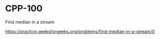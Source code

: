 # CPP-100
Find median in a stream









https://practice.geeksforgeeks.org/problems/find-median-in-a-stream/0
